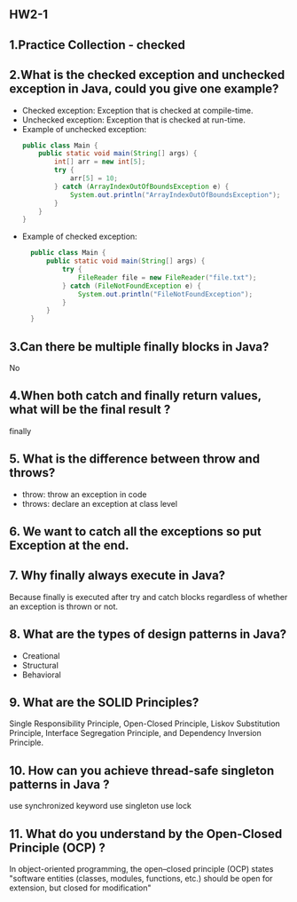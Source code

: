 ## HW2-1

## 1.Practice Collection - checked

## 2.What is the checked exception and unchecked exception in Java, could you give one example?

- Checked exception: Exception that is checked at compile-time.
- Unchecked exception: Exception that is checked at run-time.
- Example of unchecked exception:
  ```java
  public class Main {
      public static void main(String[] args) {
          int[] arr = new int[5];
          try {
              arr[5] = 10;
          } catch (ArrayIndexOutOfBoundsException e) {
              System.out.println("ArrayIndexOutOfBoundsException");
          }
      }
  }
  ```
- Example of checked exception:
  ```java
    public class Main {
        public static void main(String[] args) {
            try {
                FileReader file = new FileReader("file.txt");
            } catch (FileNotFoundException e) {
                System.out.println("FileNotFoundException");
            }
        }
    }
  ```

## 3.Can there be multiple finally blocks in Java?

No

## 4.When both catch and finally return values, what will be the final result ?

finally

## 5. What is the difference between throw and throws?

- throw: throw an exception in code
- throws: declare an exception at class level

## 6. We want to catch all the exceptions so put Exception at the end.

## 7. Why finally always execute in Java?

Because finally is executed after try and catch blocks regardless of whether an exception is thrown or not.

## 8. What are the types of design patterns in Java?

- Creational
- Structural
- Behavioral

## 9. What are the SOLID Principles?

Single Responsibility Principle, Open-Closed Principle, Liskov Substitution Principle, Interface Segregation Principle, and Dependency Inversion Principle.

## 10. How can you achieve thread-safe singleton patterns in Java ?

use synchronized keyword
use singleton
use lock

## 11. What do you understand by the Open-Closed Principle (OCP) ?

In object-oriented programming, the open–closed principle (OCP) states "software entities (classes, modules, functions, etc.) should be open for extension, but closed for modification"
